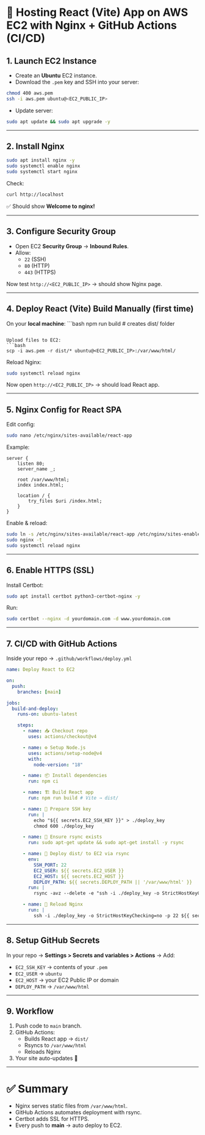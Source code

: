 # 🚀 Hosting React (Vite) App on AWS EC2 with Nginx + GitHub Actions (CI/CD)

## 1. Launch EC2 Instance
- Create an **Ubuntu** EC2 instance.
- Download the `.pem` key and SSH into your server:

```bash
chmod 400 aws.pem
ssh -i aws.pem ubuntu@<EC2_PUBLIC_IP>
```

- Update server:
```bash
sudo apt update && sudo apt upgrade -y
```

---

## 2. Install Nginx
```bash
sudo apt install nginx -y
sudo systemctl enable nginx
sudo systemctl start nginx
```

Check:
```bash
curl http://localhost
```
✅ Should show **Welcome to nginx!**

---

## 3. Configure Security Group
- Open EC2 **Security Group** → **Inbound Rules**.
- Allow:
  - `22` (SSH)
  - `80` (HTTP)
  - `443` (HTTPS)

Now test `http://<EC2_PUBLIC_IP>` → should show Nginx page.

---

## 4. Deploy React (Vite) Build Manually (first time)
On your **local machine**:
	```bash
npm run build   # creates dist/ folder
```

Upload files to EC2:
```bash
scp -i aws.pem -r dist/* ubuntu@<EC2_PUBLIC_IP>:/var/www/html/
```

Reload Nginx:
```bash
sudo systemctl reload nginx
```

Now open `http://<EC2_PUBLIC_IP>` → should load React app.

---

## 5. Nginx Config for React SPA
Edit config:
```bash
sudo nano /etc/nginx/sites-available/react-app
```

Example:
```nginx
server {
    listen 80;
    server_name _;

    root /var/www/html;
    index index.html;

    location / {
        try_files $uri /index.html;
    }
}
```

Enable & reload:
```bash
sudo ln -s /etc/nginx/sites-available/react-app /etc/nginx/sites-enabled/
sudo nginx -t
sudo systemctl reload nginx
```

---

## 6. Enable HTTPS (SSL)
Install Certbot:
```bash
sudo apt install certbot python3-certbot-nginx -y
```

Run:
```bash
sudo certbot --nginx -d yourdomain.com -d www.yourdomain.com
```

---

## 7. CI/CD with GitHub Actions
Inside your repo → `.github/workflows/deploy.yml`

```yaml
name: Deploy React to EC2

on:
  push:
    branches: [main]

jobs:
  build-and-deploy:
    runs-on: ubuntu-latest

    steps:
      - name: 📥 Checkout repo
        uses: actions/checkout@v4

      - name: ⚙️ Setup Node.js
        uses: actions/setup-node@v4
        with:
          node-version: "18"

      - name: 📦 Install dependencies
        run: npm ci

      - name: 🏗️ Build React app
        run: npm run build # Vite → dist/

      - name: 🔑 Prepare SSH key
        run: |
          echo "${{ secrets.EC2_SSH_KEY }}" > ./deploy_key
          chmod 600 ./deploy_key

      - name: 📡 Ensure rsync exists
        run: sudo apt-get update && sudo apt-get install -y rsync

      - name: 🚚 Deploy dist/ to EC2 via rsync
        env:
          SSH_PORT: 22
          EC2_USER: ${{ secrets.EC2_USER }}
          EC2_HOST: ${{ secrets.EC2_HOST }}
          DEPLOY_PATH: ${{ secrets.DEPLOY_PATH || '/var/www/html' }}
        run: |
          rsync -avz --delete -e "ssh -i ./deploy_key -o StrictHostKeyChecking=no -p $SSH_PORT" dist/ ${EC2_USER}@${EC2_HOST}:${DEPLOY_PATH}/

      - name: 🔄 Reload Nginx
        run: |
          ssh -i ./deploy_key -o StrictHostKeyChecking=no -p 22 ${{ secrets.EC2_USER }}@${{ secrets.EC2_HOST }} "sudo systemctl reload nginx"
```

---

## 8. Setup GitHub Secrets
In your repo → **Settings > Secrets and variables > Actions** → Add:
- `EC2_SSH_KEY` → contents of your `.pem`
- `EC2_USER` → `ubuntu`
- `EC2_HOST` → your EC2 Public IP or domain
- `DEPLOY_PATH` → `/var/www/html`

---

## 9. Workflow
1. Push code to `main` branch.
2. GitHub Actions:
   - Builds React app → `dist/`
   - Rsyncs to `/var/www/html`
   - Reloads Nginx
3. Your site auto-updates 🎉

---

# ✅ Summary
- Nginx serves static files from `/var/www/html`.
- GitHub Actions automates deployment with rsync.
- Certbot adds SSL for HTTPS.
- Every push to **main** → auto deploy to EC2.